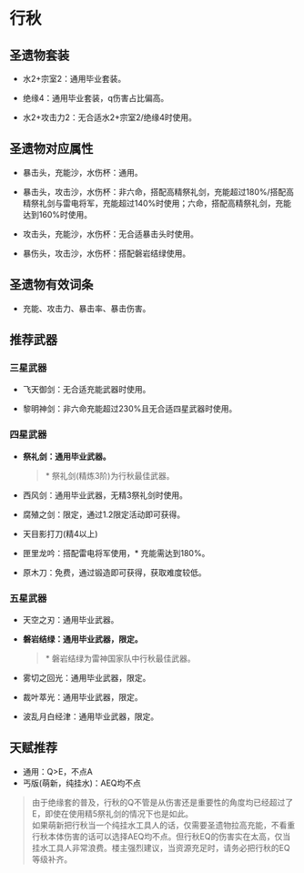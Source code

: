 # 行秋

## 圣遗物套装  

- 水2+宗室2：通用毕业套装。  

- 绝缘4：通用毕业套装，q伤害占比偏高。  

- 水2+攻击力2：无合适水2+宗室2/绝缘4时使用。  

## 圣遗物对应属性  

- 暴击头，充能沙，水伤杯：通用。  

- 暴击头，攻击沙，水伤杯：非六命，搭配高精祭礼剑，充能超过180%/搭配高精祭礼剑与雷电将军，充能超过140%时使用；六命，搭配高精祭礼剑，充能达到160%时使用。  

- 攻击头，充能沙，水伤杯：无合适暴击头时使用。  

- 暴伤头，攻击沙，水伤杯：搭配磐岩结绿使用。  

## 圣遗物有效词条  

- 充能、攻击力、暴击率、暴击伤害。  

## 推荐武器  

### 三星武器  

- 飞天御剑：无合适充能武器时使用。  

- 黎明神剑：非六命充能超过230%且无合适四星武器时使用。  

### 四星武器  

- **祭礼剑：通用毕业武器。**

  > \* 祭礼剑(精炼3阶)为行秋最佳武器。  

- 西风剑：通用毕业武器，无精3祭礼剑时使用。  

- 腐殖之剑：限定，通过1.2限定活动即可获得。  

- 天目影打刀(精4以上)  

- 匣里龙吟：搭配雷电将军使用，\* 充能需达到180%。  

- 原木刀：免费，通过锻造即可获得，获取难度较低。  

### 五星武器  

- 天空之刃：通用毕业武器。  

- **磐岩结绿：通用毕业武器，限定。**  

  > \* 磐岩结绿为雷神国家队中行秋最佳武器。  

- 雾切之回光：通用毕业武器，限定。  

- 裁叶萃光：通用毕业武器，限定。  

- 波乱月白经津：通用毕业武器，限定。

## 天赋推荐  

- 通用：Q>E，不点A  
- 丐版(萌新，纯挂水)：AEQ均不点  

> 由于绝缘套的普及，行秋的Q不管是从伤害还是重要性的角度均已经超过了E，即使在使用精5祭礼剑的情况下也是如此。  
> 如果萌新把行秋当一个纯挂水工具人的话，仅需要圣遗物拉高充能，不看重行秋本体伤害的话可以选择AEQ均不点。但行秋EQ的伤害实在太高，仅当挂水工具人非常浪费。楼主强烈建议，当资源充足时，请务必把行秋的EQ等级补齐。  
